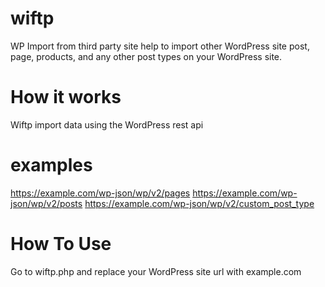 # wiftp
WP Import from third party site help to import other WordPress site post, page, products, and any other post types on your WordPress site.
# How it works
Wiftp import data using the WordPress rest api
# examples
https://example.com/wp-json/wp/v2/pages
https://example.com/wp-json/wp/v2/posts
https://example.com/wp-json/wp/v2/custom_post_type
# How To Use
Go to wiftp.php and replace your WordPress site url with example.com
